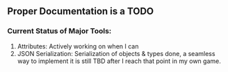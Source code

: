 ## Proper Documentation is a TODO

### Current Status of Major Tools:
1. Attributes: Actively working on when I can
2. JSON Serialization: Serialization of objects & types done, a seamless way to implement it is still TBD after I reach that point in my own game.
